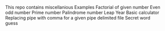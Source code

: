 This repo contains miscellanious Examples
Factorial of given number
Even odd number
Prime number 
Palindrome number
Leap Year
Basic calculator
Replacing pipe with comma for a given pipe delimited file
Secret word guess
